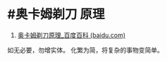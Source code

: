 # #奥卡姆剃刀 原理
1.  [奥卡姆剃刀原理_百度百科 (baidu.com)](https://baike.baidu.com/item/%E5%A5%A5%E5%8D%A1%E5%A7%86%E5%89%83%E5%88%80%E5%8E%9F%E7%90%86/10900565)

如无必要，勿增实体。
化繁为简，将复杂的事物变简单。